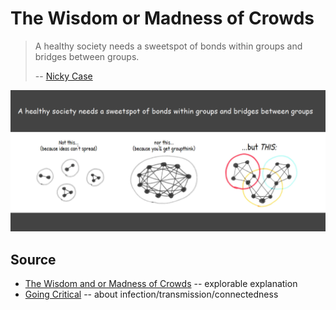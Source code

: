 # The Wisdom or Madness of Crowds


> A healthy society needs a sweetspot of bonds within groups and bridges between groups. 
> 
> -- [Nicky Case](https://ncase.me/crowds/)


![A healthy society needs a sweetspot of bonds within groups and bridges between groups](The_Wisdom_and_or_Madness_of_Crowds.png)



## Source

* [The Wisdom and or Madness of Crowds](https://ncase.me/crowds/) -- explorable explanation
* [Going Critical](https://www.meltingasphalt.com/interactive/going-critical/) -- about infection/transmission/connectedness
